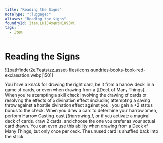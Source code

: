 ```yaml
---
title: "Reading the Signs"
noteType: ":luggage:"
aliases: "Reading the Signs"
foundryId: Item.LHiJ4xgHtN1O95WK
tags:
  - Item
---
```


# Reading the Signs
![[pathfinder2e/Feats/zz_asset-files/icons-sundries-books-book-red-exclamation.webp|150]]

You have a knack for drawing the right card, be it from a harrow deck, in a game of cards, or even when drawing from a [[Deck of Many Things]]. When you're attempting a skill check involving the drawing of cards or resolving the effects of a divination effect (including attempting a saving throw against a hostile divination effect against you), you gain a +2 status bonus to the check. When you draw a card to determine your harrow omen, perform Harrow Casting, cast _[[Harrowing]]_, or if you activate a magical deck of cards, draw 2 cards, and choose the one you prefer as your actual card drawn. You can even use this ability when drawing from a Deck of Many Things, but only once per deck. The unused card is shuffled back into the stack.
